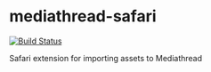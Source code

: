 # mediathread-safari

[![Build Status](https://travis-ci.org/ccnmtl/mediathread-safari.svg?branch=master)](https://travis-ci.org/ccnmtl/mediathread-safari)

Safari extension for importing assets to Mediathread 
